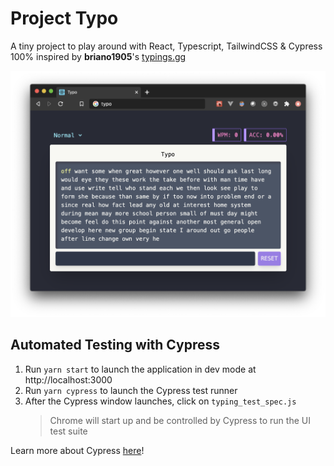 # Project Typo
A tiny project to play around with React, Typescript, TailwindCSS & Cypress
100% inspired by **briano1905**'s [typings.gg](https://typings.gg/)

![typo screenshot png](./docs/typo.png "Typo Screenshot")

## Automated Testing with Cypress

1. Run `yarn start` to launch the application in dev mode at http://localhost:3000
2. Run `yarn cypress` to launch the Cypress test runner
3. After the Cypress window launches, click on `typing_test_spec.js`
   > Chrome will start up and be controlled by Cypress to run the UI test suite

Learn more about Cypress [here](https://www.cypress.io/)!

